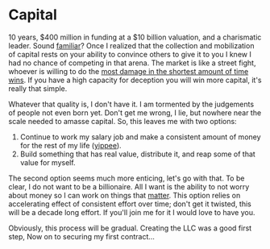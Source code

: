 # Capital

10 years, $400 million in funding at a $10 billion valuation, and a charismatic leader.  Sound [familiar](https://www.wikiwand.com/en/Theranos)?  Once I realized that the collection and mobilization of capital rests on your ability to convince others to give it to you I knew I had no chance of competing in that arena.  The market is like a street fight, whoever is willing to do the [most damage in the shortest amount of time wins](https://www.youtube.com/watch?v=zvN0YbcPw_A).  If you have a high capacity for deception you will win more capital, it's really that simple.  

Whatever that quality is, I don't have it.  I am tormented by the judgements of people not even born yet.  Don't get me wrong, I lie, but nowhere near the scale needed to amasse capital.  So, this leaves me with two options: 

1. Continue to work my salary job and make a consistent amount of money for the rest of my life ([yippee](https://www.visualcapitalist.com/purchasing-power-of-the-u-s-dollar-over-time/)).
2. Build something that has real value, distribute it, and reap some of that value for myself.  

The second option seems much more enticing, let's go with that.  To be clear, I do not want to be a billionaire.  All I want is the ability to not worry about money so I can work on things that [matter](/blog/Replicator).  This option relies on accelerating effect of consistent effort over time; don't get it twisted, this will be a decade long effort.  If you'll join me for it I would love to have you.  

Obviously, this process will be gradual.  Creating the LLC was a good first step, Now on to securing my first contract...  
